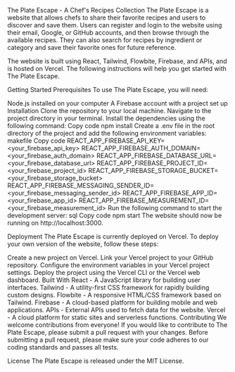 The Plate Escape - A Chef's Recipes Collection
The Plate Escape is a website that allows chefs to share their favorite recipes and users to discover and save them. Users can register and login to the website using their email, Google, or GitHub accounts, and then browse through the available recipes. They can also search for recipes by ingredient or category and save their favorite ones for future reference.

The website is built using React, Tailwind, Flowbite, Firebase, and APIs, and is hosted on Vercel. The following instructions will help you get started with The Plate Escape.

Getting Started
Prerequisites
To use The Plate Escape, you will need:

Node.js installed on your computer
A Firebase account with a project set up
Installation
Clone the repository to your local machine.
Navigate to the project directory in your terminal.
Install the dependencies using the following command:
Copy code
npm install
Create a .env file in the root directory of the project and add the following environment variables:
makefile
Copy code
REACT_APP_FIREBASE_API_KEY=<your_firebase_api_key>
REACT_APP_FIREBASE_AUTH_DOMAIN=<your_firebase_auth_domain>
REACT_APP_FIREBASE_DATABASE_URL=<your_firebase_database_url>
REACT_APP_FIREBASE_PROJECT_ID=<your_firebase_project_id>
REACT_APP_FIREBASE_STORAGE_BUCKET=<your_firebase_storage_bucket>
REACT_APP_FIREBASE_MESSAGING_SENDER_ID=<your_firebase_messaging_sender_id>
REACT_APP_FIREBASE_APP_ID=<your_firebase_app_id>
REACT_APP_FIREBASE_MEASUREMENT_ID=<your_firebase_measurement_id>
Run the following command to start the development server:
sql
Copy code
npm start
The website should now be running on http://localhost:3000.

Deployment
The Plate Escape is currently deployed on Vercel. To deploy your own version of the website, follow these steps:

Create a new project on Vercel.
Link your Vercel project to your GitHub repository.
Configure the environment variables in your Vercel project settings.
Deploy the project using the Vercel CLI or the Vercel web dashboard.
Built With
React - A JavaScript library for building user interfaces.
Tailwind - A utility-first CSS framework for rapidly building custom designs.
Flowbite - A responsive HTML/CSS framework based on Tailwind.
Firebase - A cloud-based platform for building mobile and web applications.
APIs - External APIs used to fetch data for the website.
Vercel - A cloud platform for static sites and serverless functions.
Contributing
We welcome contributions from everyone! If you would like to contribute to The Plate Escape, please submit a pull request with your changes. Before submitting a pull request, please make sure your code adheres to our coding standards and passes all tests.

License
The Plate Escape is released under the MIT License.